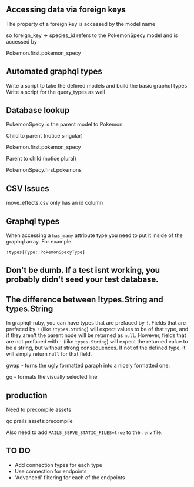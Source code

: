 ## Accessing data via foreign keys

The property of a foreign key is accessed by the model name

so foreign_key -> species_id refers to the PokemonSpecy model and is accessed
by

Pokemon.first.pokemon_specy

## Automated graphql types

Write a script to take the defined models and build the basic graphql types
Write a script for the query_types as well

## Database lookup

PokemonSpecy is the parent model to Pokemon

Child to parent (notice singular)

  Pokemon.first.pokemon_specy

Parent to child (notice plural)

  PokemonSpecy.first.pokemons

## CSV Issues

move_effects.csv only has an id column

## Graphql types

When accessing a `has_many` attribute type you need to put it inside of the
graphql array. For example

    !types[Type::PokemonSpecyType]

## Don't be dumb. If a test isnt working, you probably didn't seed your test database.

## The difference between !types.String and types.String

In graphql-ruby, you can have types that are prefaced by `!`. Fields that are
prefaced by `!` (like `!types.String`) will expect values to be of that type,
and if they aren't the parent node will be returned as `null`. However, fields
that are not prefaced with `!` (like `types.String`) will expect the returned
value to be a string, but without strong consequences. If not of the defined
type, it will simply return `null` for that field. 

gwap - turns the ugly formatted paraph into a nicely formatted one.  

gq - formats the visually selected line

## production

Need to precompile assets

  qc prails assets:precompile

Also need to add `RAILS_SERVE_STATIC_FILES=true` to the `.env` file.

## TO DO

  - Add connection types for each type
  - Use connection for endpoints
  - 'Advanced' filtering for each of the endpoints
